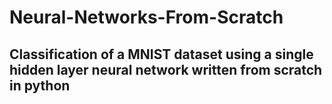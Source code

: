 # Neural-Networks-From-Scratch
## Classification of a MNIST dataset using a single hidden layer neural network written from scratch in python

